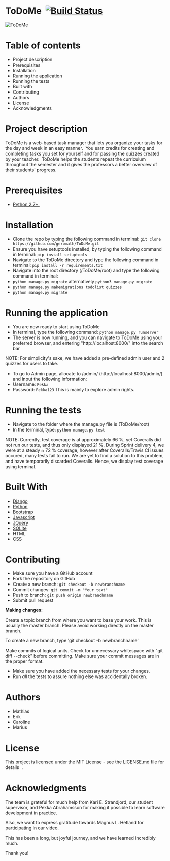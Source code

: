 ﻿# ToDoMe  [![Build Status](https://travis-ci.org/geromath/ToDoMe.svg?branch=master)](https://travis-ci.org/geromath/ToDoMe)

![ToDoMe](https://raw.github.com/geromath/ToDoMe/dev/images/todome_logo.png)



# Table of contents 
- Project description 
- Prerequisites 
- Installation 
- Running the application
- Running the tests 
- Built with 
- Contributing 
- Authors 
- License 
- Acknowledgments  

# Project description 
ToDoMe is a web-based task manager that lets you organize your tasks for the day and week in an easy manner. 
You earn credits for creating and completing tasks you set for yourself and for passing the quizzes created by your teacher. 
ToDoMe helps the students repeat the curriculum throughout the semester and it gives the professors a better overview of their students' progress.


# Prerequisites

- <a href="https://www.python.org/downloads/">Python 2.7+ </a>

# Installation  

- Clone the repo by typing the following command in terminal:
`git clone https://github.com/geromath/ToDoMe.git`
- Ensure you have setuptools installed, by typing the following command in terminal:
`pip install setuptools`
- Navigate to the ToDoMe directory and type the following command in terminal:
`pip install -r requirements.txt` 
- Navigate into the root directory (/ToDoMe/root) and type the following command in terminal:
- `python manage.py migrate` alternatively `python3 manage.py migrate`
- `python manage.py makemigrations todolist quizzes`
- `python manage.py migrate`

# Running the application

- You are now ready to start using ToDoMe
- In terminal, type the following command:
`python manage.py runserver`
- The server is now running, and you can navigate to ToDoMe using your preferred browser, and entering "http://localhost:8000/" into the search bar

NOTE: For simplicity's sake, we have added a pre-defined admin user and 2 quizzes for users to take. 
- To go to Admin page, allocate to /admin/ (http://localhost:8000/admin/) and input the following information:
- Username: `Pekka`
- Password: `Pekka123`
This is mainly to explore admin rights.

# Running the tests  

- Navigate to the folder where the manage.py file is (ToDoMe/root)
- In the terminal, type: `python manage.py test`

NOTE: Currently, test coverage is at approximately 66 %, yet Coveralls did not run our tests, and thus only displayed 21 %. During Sprint delivery 4, we were at a steady ≈ 72 % coverage, however after Coveralls/Travis CI issues occured, many tests fail to run. We are yet to find a solution to this problem, and have temporarily discarded Coveralls. Hence, we display test coverage using terminal.

# Built With

- <a href="https://www.djangoproject.com/">Django</a>
- <a href="https://www.python.org/">Python</a>
- <a href="http://getbootstrap.com/">Bootstrap</a>
- <a href="https://www.javascript.com/">Javascript</a>
- <a href="https://jquery.com/">JQuery</a>
- <a href="https://www.sqlite.org/">SQLite</a>
- HTML
- CSS


# Contributing
- Make sure you have a GitHub account
- Fork the repository on GitHub
- Create a new branch: `git checkout -b newbranchname`
- Commit changes: `git commit -m "Your text"`
- Push to branch: `git push origin newbranchname`
- Submit pull request

__Making changes:__

Create a topic branch from where you want to base your work.
This is usually the master branch.
Please avoid working directly on the master branch.

To create a new branch, type 'git checkout -b newbranchname'

Make commits of logical units.
Check for unnecessary whitespace with "git diff --check" before committing.
Make sure your commit messages are in the proper format.
- Make sure you have added the necessary tests for your changes.
- Run _all_ the tests to assure nothing else was accidentally broken.

# Authors  
- Mathias
- Erik
- Caroline
- Marius

# License
This project is licensed under the MIT License - see the LICENSE.md file for details  .

# Acknowledgments  
The team is grateful for much help from Kari E. Strandjord, our student supervisor, and Pekka Abrahamsson for making it possible to learn software development in practice.

Also, we want to express gratitude towards Magnus L. Hetland for participating in our video.

This has been a long, but joyful journey,
and we have learned incredibly much.

Thank you!




